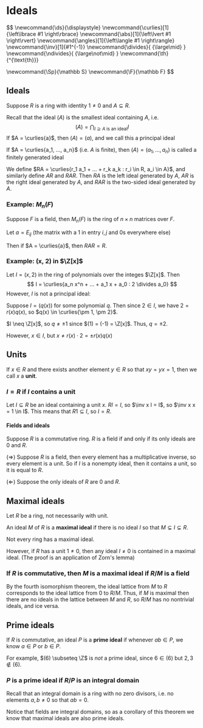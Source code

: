 # Ideals

$$
\newcommand{\ds}{\displaystyle}
\newcommand{\curlies}[1]{\left\lbrace #1 \right\rbrace}
\newcommand{\abs}[1]{\left\lvert #1 \right\rvert}
\newcommand{\angles}[1]{\left\langle #1 \right\rangle}
\newcommand{\inv}[1]{#1^{-1}}
\newcommand{\divides}{ {\large\mid} }
\newcommand{\ndivides}{ {\large\not\mid} }
\newcommand{\th}{^{\text{th}}}

\newcommand{\Sp}{\mathbb S}
\newcommand{\F}{\mathbb F}
$$

## Ideals

Suppose $R$ is a ring with identity $1 \neq 0$ and $A \subseteq R$.

Recall that the ideal $(A)$ is the smallest ideal containing $A$, i.e.
$$
(A) = \bigcap_{I \supseteq A \text{ is an ideal}} I
$$
If $A = \curlies{a}$, then $(A) = (a)$, and we call this a principal ideal

If $A = \curlies{a_1, ..., a_n}$ (i.e. $A$ is finite), then $(A) = (a_1, ..., a_n)$ is called a finitely generated ideal

We define $RA = \curlies{r_1 a_1 + ... + r_k a_k : r_i \in R, a_i \in A}$, and similarly define $AR$ and $RAR$. Then $RA$ is the left ideal generated by $A$, $AR$ is the right ideal generated by $A$, and $RAR$ is the two-sided ideal generated by $A$.

### Example: $M_n(F)$

Suppose $F$ is a field, then $M_n(F)$ is the ring of $n \times n$ matrices over $F$.

Let $a = E_{ij}$ (the matrix with a 1 in entry $i,j$ and 0s everywhere else)

Then if $A = \curlies{a}$, then $RAR = R$.

### Example: (x, 2) in $\Z[x]$

Let $I = (x, 2)$ in the ring of polynomials over the integes $\Z[x]$. Then
$$
I = \curlies{a_n x^n + ... + a_1 x + a_0 : 2 \divides a_0}
$$
However, $I$ is not a principal ideal:

Suppose $I = (q(x))$ for some polynomial $q$. Then since $2 \in I$, we have $2 = r(x) q(x)$, so $q(x) \in \curlies{\pm 1, \pm 2}$.

$I \neq \Z[x]$, so $q \neq \pm 1$ since $(1) = (-1) = \Z[x]$. Thus, $q = \pm 2$.

However, $x \in I$, but $x \neq r(x) \cdot 2 = \pm r(x) q(x)$

## Units

If $x \in R$ and there exists another element $y \in R$ so that $xy = yx = 1$, then we call $x$ a **unit**.

### $I = R$ if $I$ contains a unit

Let $I \subseteq R$ be an ideal containing a unit $x$. $RI = I$, so $\inv x I = I$, so $\inv x x = 1 \in I$. This means that $R 1 \subseteq I$, so $I = R$.

#### Fields and ideals

Suppose $R$ is a commutative ring. $R$ is a field if and only if its only ideals are $0$ and $R$.

($\Rightarrow$) Suppose $R$ is a field, then every element has a multiplicative inverse, so every element is a unit. So if $I$ is a nonempty ideal, then it contains a unit, so it is equal to $R$.

($\Leftarrow$) Suppose the only ideals of $R$ are $0$ and $R$.

## Maximal ideals

Let $R$ be a ring, not necessarily with unit.

An ideal $M$ of $R$ is a **maximal ideal** if there is no ideal $I$ so that $M \subsetneq I \subsetneq R$.

Not every ring has a maximal ideal.

However, if $R$ has a unit $1 \neq 0$, then any ideal $I \neq 0$ is contained in a maximal ideal. (The proof is an application of Zorn's lemma)

### If $R$ is commutative, then $M$ is a maximal ideal if $R/M$ is a field

By the fourth isomorphism theorem, the ideal lattice from $M$ to $R$ corresponds to the ideal lattice from $0$ to $R/M$. Thus, if $M$ is maximal then there are no ideals in the lattice between $M$ and $R$, so $R/M$ has no nontrivial ideals, and ice versa.

## Prime ideals

If $R$ is commutative, an ideal $P$ is a **prime ideal** if whenever $ab \in P$, we know $a \in P$ or $b \in P$.

For example, $(6) \subseteq \Z$ is *not* a prime ideal, since $6 \in (6)$ but $2, 3 \notin (6)$.

### $P$ is a prime ideal if $R/P$ is an integral domain

Recall that an integral domain is a ring with no zero divisors, i.e. no elements $a, b \neq 0$ so that $ab = 0$.

Notice that fields are integral domains, so as a corollary of this theorem we know that maximal ideals are also prime ideals.